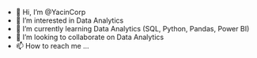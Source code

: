 - 👋 Hi, I’m @YacinCorp
- 👀 I’m interested in Data Analytics
- 🌱 I’m currently learning Data Analytics (SQL, Python, Pandas, Power BI)
- 💞️ I’m looking to collaborate on Data Analytics
- 📫 How to reach me ...

<!---
YacinCorp/YacinCorp is a ✨ special ✨ repository because its `README.md` (this file) appears on your GitHub profile.
You can click the Preview link to take a look at your changes.
--->
